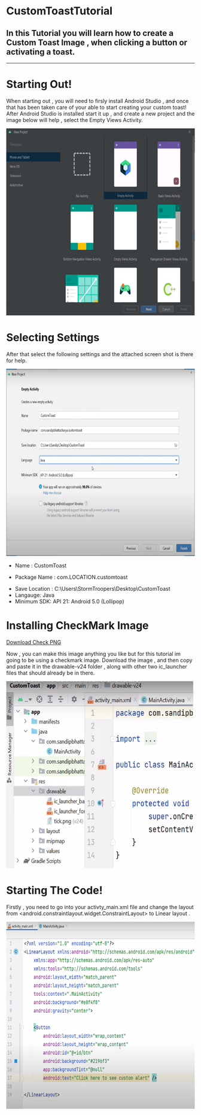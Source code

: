 # CustomToastTutorial
In this Tutorial you will learn how to create a Custom Toast Image , when clicking a button or activating a toast.
---
---

# Starting Out!

When starting out , you will need to firsly install Android Studio , and once that has been taken care of your able to start creating your custom toast!
After Android Studio is installed start it up , and create a new project and the image below will help , select the Empty Views Activity.

<img src="https://github.com/ParkerMatthews/CustomToastTutorial/blob/main/img/pickinglayout.PNG" height="500px"
 width="2000px">

# Selecting Settings
After that select the following settings and the attached screen shot is there for help.

<img src="https://github.com/ParkerMatthews/CustomToastTutorial/blob/main/img/pickingsettings.PNG" height="500px"
 width="2000px">

- Name : CustomToast
+ Package Name : com.LOCATION.customtoast
* Save Location : C:\Users\StormTroopers\Desktop\CustomToast
* Langauge: Java
* Minimum SDK: API 21: Android 5.0 (Lollipop)

# Installing CheckMark Image


[Download Check PNG](https://github.com/ParkerMatthews/CustomToastTutorial/blob/main/img/tick.png)

Now , you can make this image anything you like but for this tutorial im going to be using a checkmark image.
Download the image , and then copy and paste it in the drawable-v24 folder , along with other two ic_launcher files that should already be in there.

<img src="https://github.com/ParkerMatthews/CustomToastTutorial/blob/main/img/locationofcheckmark.PNG" height="500px"
 width="500px">

# Starting The Code!

Firstly , you need to go into your activty_main.xml file and change the layout from <android.constraintlayout.widget.ConstraintLayout> to
Linear layout .


<img src="https://github.com/ParkerMatthews/CustomToastTutorial/blob/main/img/xmlfile.PNG" height="500px"
 width="2000px">


